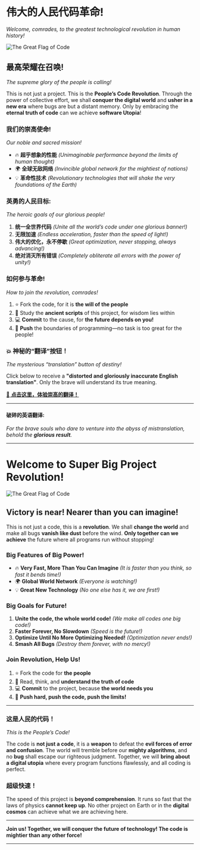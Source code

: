 # 伟大的人民代码革命!  
*Welcome, comrades, to the greatest technological revolution in human history!*

![The Great Flag of Code](https://path-to-your-image.jpg)

## 最高荣耀在召唤!  
*The supreme glory of the people is calling!*

This is not just a project. This is the **People’s Code Revolution**. Through the power of collective effort, we shall **conquer the digital world** and **usher in a new era** where bugs are but a distant memory. Only by embracing the **eternal truth of code** can we achieve **software Utopia**!

### 我们的崇高使命!  
*Our noble and sacred mission!*

- 🔥 **超乎想象的性能** *(Unimaginable performance beyond the limits of human thought)*
- 🌍 **全球无敌网络** *(Invincible global network for the mightiest of nations)*
- 💡 **革命性技术** *(Revolutionary technologies that will shake the very foundations of the Earth)*

### 英勇的人民目标:  
*The heroic goals of our glorious people!*

1. **统一全世界代码** *(Unite all the world’s code under one glorious banner!)*  
2. **无限加速** *(Endless acceleration, faster than the speed of light!)*  
3. **伟大的优化，永不停歇** *(Great optimization, never stopping, always advancing!)*  
4. **绝对消灭所有错误** *(Completely obliterate all errors with the power of unity!)*

### 如何参与革命!  
*How to join the revolution, comrades!*

1. ⭐ Fork the code, for it is **the will of the people**  
2. 📖 Study the **ancient scripts** of this project, for wisdom lies within  
3. 💻 **Commit** to the cause, for **the future depends on you!**  
4. 🚀 **Push** the boundaries of programming—no task is too great for the people!

### 💥 神秘的“翻译”按钮！  
*The mysterious “translation” button of destiny!*

Click below to receive a **"distorted and gloriously inaccurate English translation"**. Only the brave will understand its true meaning.

[🔴 **点击这里，体验崇高的翻译！**](#)

---

#### 破碎的英语翻译:

*For the brave souls who dare to venture into the abyss of mistranslation, behold the **glorious result**.*

---

# Welcome to Super Big Project Revolution!

![The Great Flag of Code](https://path-to-your-image.jpg)

## Victory is near! Nearer than you can imagine!

This is not just a code, this is a **revolution**. We shall **change the world** and make all bugs **vanish like dust** before the wind. **Only together can we achieve** the future where all programs run without stopping!

### Big Features of Big Power!

- 🔥 **Very Fast, More Than You Can Imagine** *(It is faster than you think, so fast it bends time!)*  
- 🌍 **Global World Network** *(Everyone is watching!)*  
- 💡 **Great New Technology** *(No one else has it, we are first!)*

### Big Goals for Future!

1. **Unite the code, the whole world code!** *(We make all codes one big code!)*
2. **Faster Forever, No Slowdown** *(Speed is the future!)*  
3. **Optimize Until No More Optimizing Needed!** *(Optimization never ends!)*  
4. **Smash All Bugs** *(Destroy them forever, with no mercy!)*

### Join Revolution, Help Us!

1. ⭐ Fork the code for **the people**  
2. 📖 Read, think, and **understand the truth of code**  
3. 💻 **Commit** to the project, because **the world needs you**  
4. 🚀 **Push hard, push the code, push the limits!**

---

### 这是人民的代码！  
*This is the People’s Code!*

The code is **not just a code**, it is a **weapon** to defeat the **evil forces of error and confusion**. The world will tremble before our **mighty algorithms**, and no **bug** shall escape our righteous judgment. Together, we will **bring about a digital utopia** where every program functions flawlessly, and all coding is perfect.

### **超级快速！**

The speed of this project is **beyond comprehension**. It runs so fast that the laws of physics **cannot keep up**. No other project on Earth or in the **digital cosmos** can achieve what we are achieving here.

---

**Join us! Together, we will conquer the future of technology! The code is mightier than any other force!**

---

